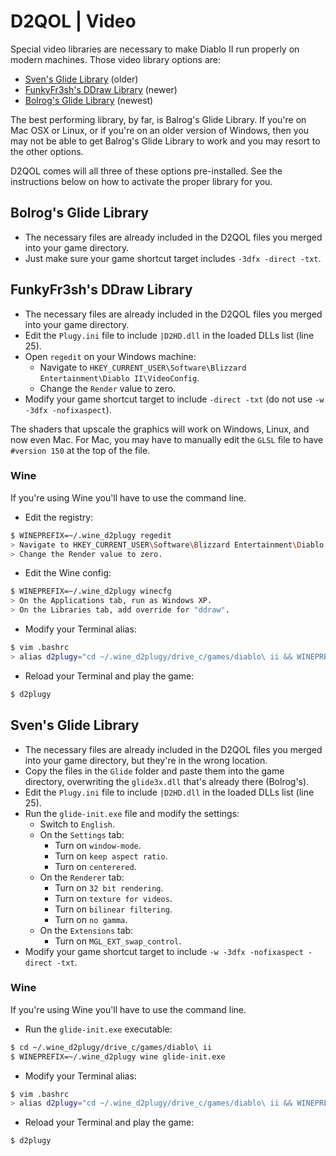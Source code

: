 # D2QOL | Video

Special video libraries are necessary to make Diablo II run properly on modern machines.  Those video library options are:

- [Sven's Glide Library](http://www.svenswrapper.de/english/downloads.html) (older)
- [FunkyFr3sh's DDraw Library](https://github.com/CnCNet/cnc-ddraw/releases) (newer)
- [Bolrog's Glide Library](https://github.com/bolrog/d2dx/releases) (newest)

The best performing library, by far, is Balrog's Glide Library.  If you're on Mac OSX or Linux, or if you're on an older version of Windows, then you may not be able to get Balrog's Glide Library to work and you may resort to the other options.

D2QOL comes will all three of these options pre-installed.  See the instructions below on how to activate the proper library for you.

## Bolrog's Glide Library

- The necessary files are already included in the D2QOL files you merged into your game directory.
- Just make sure your game shortcut target includes ``-3dfx -direct -txt``.

## FunkyFr3sh's DDraw Library

- The necessary files are already included in the D2QOL files you merged into your game directory.
- Edit the ``Plugy.ini`` file to include ``|D2HD.dll`` in the loaded DLLs list (line 25).
- Open ``regedit`` on your Windows machine:
	- Navigate to ``HKEY_CURRENT_USER\Software\Blizzard Entertainment\Diablo II\VideoConfig``.
	- Change the ``Render`` value to zero.
- Modify your game shortcut target to include ``-direct -txt`` (do not use ``-w -3dfx -nofixaspect``).

The shaders that upscale the graphics will work on Windows, Linux, and now even Mac.  For Mac, you may have to manually edit the ``GLSL`` file to have ``#version 150`` at the top of the file.

### Wine

If you're using Wine you'll have to use the command line.

- Edit the registry:
```bash
$ WINEPREFIX=~/.wine_d2plugy regedit
> Navigate to HKEY_CURRENT_USER\Software\Blizzard Entertainment\Diablo II\VideoConfig.
> Change the Render value to zero.
```
- Edit the Wine config:
```bash
$ WINEPREFIX=~/.wine_d2plugy winecfg
> On the Applications tab, run as Windows XP.
> On the Libraries tab, add override for "ddraw".
```
- Modify your Terminal alias:
```bash
$ vim .bashrc
> alias d2plugy="cd ~/.wine_d2plugy/drive_c/games/diablo\ ii && WINEPREFIX=~/.wine_d2plugy wine game.exe -direct -txt"
```
- Reload your Terminal and play the game:
```bash
$ d2plugy
```

## Sven's Glide Library

- The necessary files are already included in the D2QOL files you merged into your game directory, but they're in the wrong location.
- Copy the files in the ``Glide`` folder and paste them into the game directory, overwriting the ``glide3x.dll`` that's already there (Bolrog's).
- Edit the ``Plugy.ini`` file to include ``|D2HD.dll`` in the loaded DLLs list (line 25).
- Run the ``glide-init.exe`` file and modify the settings:
	- Switch to ``English``.
	- On the ``Settings`` tab:
		- Turn on ``window-mode``.
		- Turn on ``keep aspect ratio``.
		- Turn on ``centerered``.
	- On the ``Renderer`` tab:
		- Turn on ``32 bit rendering``.
		- Turn on ``texture for videos``.
		- Turn on ``bilinear filtering``.
		- Turn on ``no gamma``.
	- On the ``Extensions`` tab:
		- Turn on ``MGL_EXT_swap_control``.
- Modify your game shortcut target to include ``-w -3dfx -nofixaspect -direct -txt``.

### Wine

If you're using Wine you'll have to use the command line.

- Run the ``glide-init.exe`` executable:
```bash
$ cd ~/.wine_d2plugy/drive_c/games/diablo\ ii
$ WINEPREFIX=~/.wine_d2plugy wine glide-init.exe
```
- Modify your Terminal alias:
```bash
$ vim .bashrc
> alias d2plugy="cd ~/.wine_d2plugy/drive_c/games/diablo\ ii && WINEPREFIX=~/.wine_d2plugy wine game.exe -w -3dfx -nofixaspect -direct -txt"
```
- Reload your Terminal and play the game:
```bash
$ d2plugy
```
